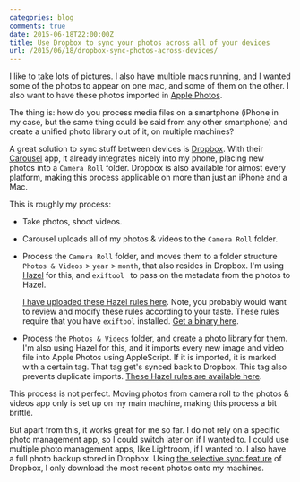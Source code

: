 ```yaml
---
categories: blog
comments: true
date: 2015-06-18T22:00:00Z
title: Use Dropbox to sync your photos across all of your devices
url: /2015/06/18/dropbox-sync-photos-across-devices/
---
```


I like to take lots of pictures. I also have multiple macs running, and I wanted some of the photos to appear on one mac, and some of them on the other. I also want to have these photos imported in [Apple Photos](http://www.apple.com/osx/photos/).

The thing is: how do you process media files on a smartphone (iPhone in my case, but the same thing could be said from any other smartphone) and create a unified photo library out of it, on multiple machines?

A great solution to sync stuff between devices is [Dropbox](https://www.dropbox.com). With their [Carousel](https://carousel.dropbox.com) app, it already integrates nicely into my phone, placing new photos into a `Camera Roll` folder. Dropbox is also available for almost every platform, making this process applicable on more than just an iPhone and a Mac.

<!--more-->

This is roughly my process:

* Take photos, shoot videos.

* Carousel uploads all of my photos & videos to the `Camera Roll` folder.

* Process the `Camera Roll` folder, and moves them to a folder structure `Photos & Videos` \> `year` \> `month`, that also resides in Dropbox. I'm using [Hazel](http://www.noodlesoft.com/hazel.php) for this, and `exiftool ` to pass on the metadata from the photos to Hazel.

  [I have uploaded these Hazel rules here](https://www.dropbox.com/s/15xizha4o35earx/Camera%20Uploads.hazelrules.zip?dl=1). Note, you probably would want to review and modify these rules according to your taste. These rules require that you have `exiftool` installed. [Get a binary here](http://www.sno.phy.queensu.ca/~phil/exiftool/).

* Process the `Photos & Videos` folder, and create a photo library for them. I'm also using Hazel for this, and it imports every new image and video file into Apple Photos using AppleScript. If it is imported, it is marked with a certain tag. That tag get's synced back to Dropbox. This tag also prevents duplicate imports. [These Hazel rules are available here](https://www.dropbox.com/s/hqntuzwx7yu3d3u/Add%20to%20Photos.hazelrules.zip?dl=1).

This process is not perfect. Moving photos from camera roll to the photos & videos app only is set up on my main machine, making this process a bit brittle.

But apart from this, it works great for me so far. I do not rely on a specific photo management app, so I could switch later on if I wanted to. I could use multiple photo management apps, like Lightroom, if I wanted to. I also have a full photo backup stored in Dropbox. Using [the selective sync feature](https://www.dropbox.com/help/175) of Dropbox, I only download the most recent photos onto my machines.
